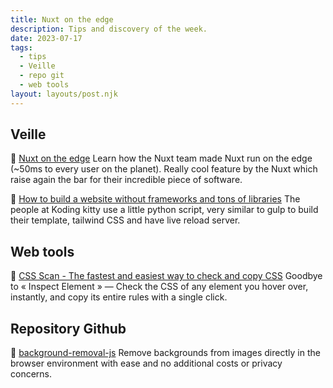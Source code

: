 ```yaml
---
title: Nuxt on the edge
description: Tips and discovery of the week.
date: 2023-07-17
tags:
  - tips
  - Veille
  - repo git
  - web tools
layout: layouts/post.njk
---
```


## Veille

📗 [Nuxt on the edge](https://nuxt.com/blog/nuxt-on-the-edge)
Learn how the Nuxt team made Nuxt run on the edge (~50ms to every user on the planet). Really cool feature by the Nuxt which raise again the bar for their incredible piece of software.

📗 [How to build a website without frameworks and tons of libraries](https://www.kodingkitty.com/blog/how-to-build-a-website/)
The people at Koding kitty use a little python script, very similar to gulp to build their template, tailwind CSS and have live reload server.

## Web tools
🧰 [CSS Scan - The fastest and easiest way to check and copy CSS](https://getcssscan.com/)
Goodbye to « Inspect Element » — Check the CSS of any element you hover over, instantly, and copy its entire rules with a single click.

## Repository Github
🐙 [background-removal-js](https://github.com/imgly/background-removal-js?source=weeklyVueNews&campaign=101)
Remove backgrounds from images directly in the browser environment with ease and no additional costs or privacy concerns.